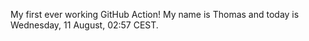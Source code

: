 My first ever working GitHub Action!
My name is Thomas and today is Wednesday, 11 August, 02:57 CEST. 
